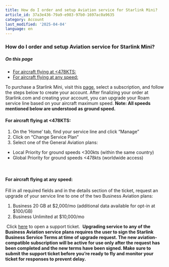 ```yaml
---
title: How do I order and setup Aviation service for Starlink Mini?
article_id: 37a3e436-79a9-e983-97b0-1697ac0a9635
category: Account
last_modified: '2025-04-04'
language: en
---
```


### How do I order and setup Aviation service for Starlink Mini?
##### On this page
  * [For aircraft flying at <478KTS:](https://www.starlink.com/support/article/#for-aircraft-flying-at-478kts)
  * [For aircraft flying at any speed:](https://www.starlink.com/support/article/#for-aircraft-flying-at-any-speed)


To purchase a Starlink Mini, visit this [page](https://www.starlink.com/support/article/<http:/www.starlink.com/roam>), select a subscription, and follow the steps below to create your account.
After finalizing your order at Starlink.com and creating your account, you can upgrade your Roam service line based on your aircraft maximum speed.
**Note: All speeds mentioned below are understood as ground speed.**
#### For aircraft flying at <478KTS:
  1. On the ‘Home’ tab, find your service line and click “Manage” 
  2. Click on “Change Service Plan” 
  3. Select one of the General Aviation plans:


  * Local Priority for ground speeds <300kts (within the same country)
  * Global Priority for ground speeds <478kts (worldwide access)


​
#### For aircraft flying at any speed:
Fill in all required fields and in the details section of the ticket, request an upgrade of your service line to one of the two Business Aviation plans:
  1. Business 20 GB at $2,000/mo (additional data available for opt-in at $100/GB)
  2. Business Unlimited at $10,000/mo


​
Click [here](https://www.starlink.com/support/article/<https:/www.starlink.com/support/contact?sourceType=web_chatbot_bypass_v2&sourceValue=web_article_help_center%3Ac086c0c8-78b7-421e-20b9-40f0084d1926>) to open a support ticket.
​
**Upgrading service to any of the Business Aviation service plans requires the user to sign the Starlink Business Service Terms at time of upgrade request. The new aviation-compatible subscription will be active for use only after the request has been completed and the new terms have been signed. Make sure to submit the support ticket before you’re ready to fly and monitor your ticket for responses to prevent delay.**